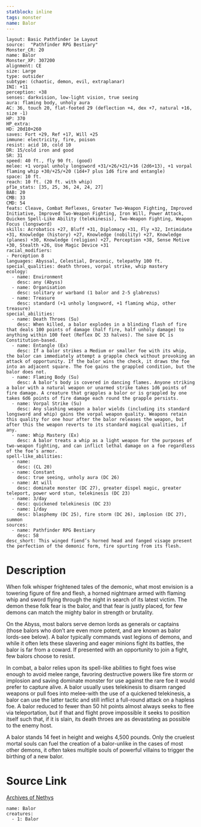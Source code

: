 ```yaml
---
statblock: inline
tags: monster
name: Balor
---
```

```statblock
layout: Basic Pathfinder 1e Layout
source:  "Pathfinder RPG Bestiary"
Monster_CR: 20
name: Balor
Monster_XP: 307200
alignment: CE
size: Large
type: outsider
subtype: (chaotic, demon, evil, extraplanar)
INI: +11
perception: +38
senses: darkvision, low-light vision, true seeing
aura: flaming body, unholy aura
AC: 36, touch 20, flat-footed 29 (deflection +4, dex +7, natural +16, size -1)
HP: 370
HP_extra: 
HD: 20d10+260
saves: Fort +29, Ref +17, Will +25
immune: electricity, fire, poison
resist: acid 10, cold 10
DR: 15/cold iron and good
SR: 31
speed: 40 ft., fly 90 ft. (good)
melee: +1 vorpal unholy longsword +31/+26/+21/+16 (2d6+13), +1 vorpal flaming whip +30/+25/+20 (1d4+7 plus 1d6 fire and entangle)
space: 10 ft.
reach: 10 ft. (20 ft. with whip)
pf1e_stats: [35, 25, 36, 24, 24, 27]
BAB: 20
CMB: 33
CMD: 54
feats: Cleave, Combat Reflexes, Greater Two-Weapon Fighting, Improved Initiative, Improved Two-Weapon Fighting, Iron Will, Power Attack, Quicken Spell-Like Ability (telekinesis), Two-Weapon Fighting, Weapon Focus (longsword)
skills: Acrobatics +27, Bluff +31, Diplomacy +31, Fly +32, Intimidate +31, Knowledge (history) +27, Knowledge (nobility) +27, Knowledge (planes) +30, Knowledge (religion) +27, Perception +38, Sense Motive +30, Stealth +26, Use Magic Device +31
racial_modifiers:
- Perception 8
languages: Abyssal, Celestial, Draconic, telepathy 100 ft.
special_qualities: death throes, vorpal strike, whip mastery
ecology:
  - name: Environment
    desc: any (Abyss)
  - name: Organisation
    desc: solitary or warband (1 balor and 2-5 glabrezus)
  - name: Treasure
    desc: standard (+1 unholy longsword, +1 flaming whip, other treasure)
special_abilities:
  - name: Death Throes (Su)
    desc: When killed, a balor explodes in a blinding flash of fire that deals 100 points of damage (half fire, half unholy damage) to anything within 100 feet (Reflex DC 33 halves). The save DC is Constitution-based.
  - name: Entangle (Ex)
    desc: If a balor strikes a Medium or smaller foe with its whip, the balor can immediately attempt a grapple check without provoking an attack of opportunity. If the balor wins the check, it draws the foe into an adjacent square. The foe gains the grappled condition, but the balor does not.
  - name: Flaming Body (Su)
    desc: A balor’s body is covered in dancing flames. Anyone striking a balor with a natural weapon or unarmed strike takes 1d6 points of fire damage. A creature that grapples a balor or is grappled by one takes 6d6 points of fire damage each round the grapple persists.
  - name: Vorpal Strike (Su)
    desc: Any slashing weapon a balor wields (including its standard longsword and whip) gains the vorpal weapon quality. Weapons retain this quality for one hour after the balor releases the weapon, but after this the weapon reverts to its standard magical qualities, if any.
  - name: Whip Mastery (Ex)
    desc: A balor treats a whip as a light weapon for the purposes of two-weapon fighting, and can inflict lethal damage on a foe regardless of the foe’s armor.
spell-like_abilities:
  - name:
    desc: (CL 20)
  - name: Constant
    desc: true seeing, unholy aura (DC 26)
  - name: At will
    desc: dominate monster (DC 27), greater dispel magic, greater teleport, power word stun, telekinesis (DC 23)
  - name: 3/day
    desc: quickened telekinesis (DC 23)
  - name: 1/day
    desc: blasphemy (DC 25), fire storm (DC 26), implosion (DC 27), summon
sources:
  - name: Pathfinder RPG Bestiary
    desc: 58
desc_short: This winged fiend’s horned head and fanged visage present the perfection of the demonic form, fire spurting from its flesh.
```
# Description
When folk whisper frightened tales of the demonic, what most envision is a towering figure of fire and flesh, a horned nightmare armed with flaming whip and sword flying through the night in search of its latest victim. The demon these folk fear is the balor, and that fear is justly placed, for few demons can match the mighty balor in strength or brutality.

On the Abyss, most balors serve demon lords as generals or captains (those balors who don’t are even more potent, and are known as balor lords-see below). A balor typically commands vast legions of demons, and while it often lets these slavering and eager minions fight its battles, the balor is far from a coward. If presented with an opportunity to join a fight, few balors choose to resist.

In combat, a balor relies upon its spell-like abilities to fight foes wise enough to avoid melee range, favoring destructive powers like fire storm or implosion and saving dominate monster for use against the rare foe it would prefer to capture alive. A balor usually uses telekinesis to disarm ranged weapons or pull foes into melee-with the use of a quickened telekinesis, a balor can use the latter tactic and still inflict a full-round attack on a hapless foe. A balor reduced to fewer than 50 hit points almost always seeks to flee via teleportation, but if that and flight prove impossible it seeks to position itself such that, if it is slain, its death throes are as devastating as possible to the enemy host.

A balor stands 14 feet in height and weighs 4,500 pounds. Only the cruelest mortal souls can fuel the creation of a balor-unlike in the cases of most other demons, it often takes multiple souls of powerful villains to trigger the birthing of a new balor.
# Source Link
[Archives of Nethys](https://aonprd.com/MonsterDisplay.aspx?ItemName=Balor)
```encounter-table
name: Balor
creatures:
  - 1: Balor
```
